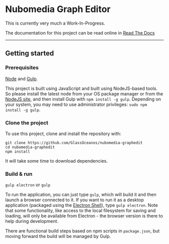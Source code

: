 # Nubomedia Graph Editor

This is currently very much a Work-In-Progress.

The documentation for this project can be read online in [Read The Docs](http://nubomedia-graph-editor.readthedocs.org/)

---

## Getting started

### Prerequisites

[Node](https://nodejs.org/) and [Gulp](http://gulpjs.com/).

This project is built using JavaScript and built using NodeJS-based tools. So please install the latest node from your OS package manager or from the [NodeJS site](https://nodejs.org/), and then install Gulp with `npm install -g gulp`. Depending on your system, you may need to use administrator privileges: `sudo npm install -g gulp`.

### Clone the project

To use this project, clone and install the repository with:

```
git clone https://github.com/GlassOceanos/nubomedia-graphedit
cd nubomedia-graphedit
npm install
```

It will take some time to download dependencies.

### Build & run

`gulp electron` or `gulp`

To run the application, you can just type `gulp`, which will build it and then launch a browser connected to it. If you want to run it as a desktop application (packaged using the [Electron Shell](http://electron.atom.io/)), type `gulp electron`. Note that some functionality, like access to the local filesystem for saving and loading, will only be available from Electron - the browser version is there to help during development.

There are functional build steps based on npm scripts in `package.json`, but moving forward the build will be managed by Gulp.
